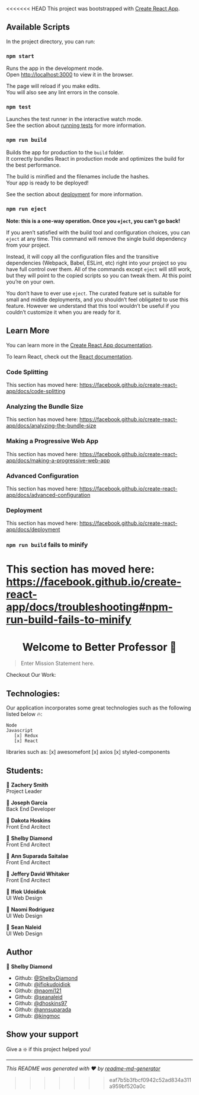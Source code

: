 <<<<<<< HEAD
This project was bootstrapped with [Create React App](https://github.com/facebook/create-react-app).

## Available Scripts

In the project directory, you can run:

### `npm start`

Runs the app in the development mode.<br>
Open [http://localhost:3000](http://localhost:3000) to view it in the browser.

The page will reload if you make edits.<br>
You will also see any lint errors in the console.

### `npm test`

Launches the test runner in the interactive watch mode.<br>
See the section about [running tests](https://facebook.github.io/create-react-app/docs/running-tests) for more information.

### `npm run build`

Builds the app for production to the `build` folder.<br>
It correctly bundles React in production mode and optimizes the build for the best performance.

The build is minified and the filenames include the hashes.<br>
Your app is ready to be deployed!

See the section about [deployment](https://facebook.github.io/create-react-app/docs/deployment) for more information.

### `npm run eject`

**Note: this is a one-way operation. Once you `eject`, you can’t go back!**

If you aren’t satisfied with the build tool and configuration choices, you can `eject` at any time. This command will remove the single build dependency from your project.

Instead, it will copy all the configuration files and the transitive dependencies (Webpack, Babel, ESLint, etc) right into your project so you have full control over them. All of the commands except `eject` will still work, but they will point to the copied scripts so you can tweak them. At this point you’re on your own.

You don’t have to ever use `eject`. The curated feature set is suitable for small and middle deployments, and you shouldn’t feel obligated to use this feature. However we understand that this tool wouldn’t be useful if you couldn’t customize it when you are ready for it.

## Learn More

You can learn more in the [Create React App documentation](https://facebook.github.io/create-react-app/docs/getting-started).

To learn React, check out the [React documentation](https://reactjs.org/).

### Code Splitting

This section has moved here: https://facebook.github.io/create-react-app/docs/code-splitting

### Analyzing the Bundle Size

This section has moved here: https://facebook.github.io/create-react-app/docs/analyzing-the-bundle-size

### Making a Progressive Web App

This section has moved here: https://facebook.github.io/create-react-app/docs/making-a-progressive-web-app

### Advanced Configuration

This section has moved here: https://facebook.github.io/create-react-app/docs/advanced-configuration

### Deployment

This section has moved here: https://facebook.github.io/create-react-app/docs/deployment

### `npm run build` fails to minify

This section has moved here: https://facebook.github.io/create-react-app/docs/troubleshooting#npm-run-build-fails-to-minify
=======
<h1 align="center">Welcome to Better Professor 👋</h1>

> Enter Mission Statement here.

Checkout Our Work:

## Technologies:

Our application incorporates some great technologies such as the following listed below 🔥:

    Node
    Javascript
       [x] Redux
       [x] React

libraries such as:
[x] awesomefont
[x] axios
[x] styled-components

## Students:

:prince: **Zachery Smith**<br/>
Project Leader

:prince: **Joseph Garcia** <br/>
Back End Developer

:prince: **Dakota Hoskins** <br/>
Front End Arcitect <br/>

:princess: **Shelby Diamond** <br/>
Front End Arcitect <br/>

:princess: **Ann Suparada Saitalae** <br/>
Front End Arcitect <br/>

:prince: **Jeffery David Whitaker**<br/>
Front End Arcitect <br/>

:prince: **Ifiok Udoidiok** <br/>
UI Web Design <br/>

:princess: **Naomi Rodriguez**<br/>
UI Web Design <br/>

:prince: **Sean Naleid** <br/>
UI Web Design <br/>

## Author

:princess: **Shelby Diamond**

- Github: [@ShelbyDiamond](https://github.com/ShelbyDiamond)
- Github: [@ifiokudoidiok](https://github.com/ifiokudoidiok)
- Github: [@naomi121](https://github.com/naomi121)
- Github: [@seanaleid](https://github.com/seanaleid)
- Github: [@dhoskins97](https://github.com/dhoskins97)
- Github: [@annsuparada](https://github.com/annsuparada)
- Github: [@kingmoc](https://github.com/kingmoc)

## Show your support

Give a :sparkle: if this project helped you!

---

_This README was generated with ❤️ by [readme-md-generator](https://github.com/kefranabg/readme-md-generator)_
>>>>>>> eaf7b5b3fbcf0942c52ad834a311a959bf520a0c
